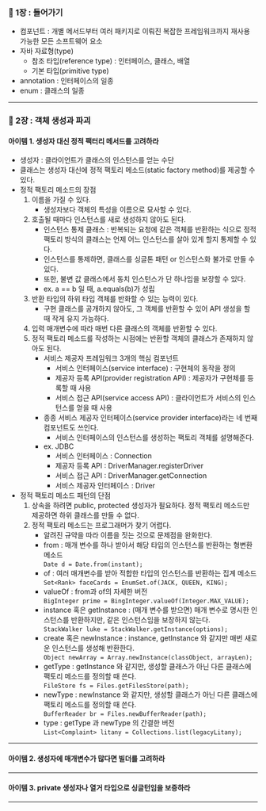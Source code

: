 ### 📌 1장 : 들어가기
- 컴포넌트 : 개별 메서드부터 여러 패키지로 이뤄진 복잡한 프레임워크까지 재사용 가능한 모든 소프트웨어 요소
- 자바 자료형(type) 
  - 참조 타입(reference type) : 인터페이스, 클래스, 배열
  - 기본 타입(primitive type)
- annotation : 인터페이스의 일종
- enum : 클래스의 일종
---
### 📌 2장 : 객체 생성과 파괴
#### 아이템 1. 생성자 대신 정적 팩터리 메서드를 고려하라
- 생성자 : 클라이언트가 클래스의 인스턴스를 얻는 수단
- 클래스는 생성자 대신에 정적 팩토리 메소드(static factory method)를 제공할 수 있다.
- 정적 팩토리 메소드의 장점
  1. 이름을 가질 수 있다.
     - 생성자보다 객체의 특성을 이름으로 묘사할 수 있다.
  2. 호출될 때마다 인스턴스를 새로 생성하지 않아도 된다.
     - 인스턴스 통제 클래스 : 반복되는 요청에 같은 객체를 반환하는 식으로 정적 팩토리 방식의 클래스는 언제 어느 인스턴스를 살아 있게 할지 통제할 수 있다.
     - 인스턴스를 통제하면, 클래스를 싱글톤 패턴 or 인스턴스화 불가로 만들 수 있다.
     - 또한, 불변 값 클래스에서 동치 인스턴스가 단 하나임을 보장할 수 있다.
     - ex. a == b 일 때, a.equals(b)가 성립
  3. 반환 타입의 하위 타입 객체를 반화할 수 있는 능력이 있다.
     - 구현 클래스를 공개하지 않아도, 그 객체를 반환할 수 있어 API 생성을 할 때 작게 유지 가능하다.
  4. 입력 매개변수에 따라 매번 다른 클래스의 객체를 반환할 수 있다.
  5. 정적 팩토리 메소드를 작성하는 시점에는 반환할 객체의 클래스가 존재하지 않아도 된다.
     - 서비스 제공자 프레임워크 3개의 핵심 컴포넌트
       - 서비스 인터페이스(service interface) : 구현체의 동작을 정의
       - 제공자 등록 API(provider registration API) : 제공자가 구현체를 등록할 때 사용
       - 서비스 접근 API(service access API) : 클라이언트가 서비스의 인스턴스를 얻을 때 사용
     - 종종 서비스 제공자 인터페이스(service provider interface)라는 네 번째 컴포넌트도 쓰인다.
       - 서비스 인터페이스의 인스턴스를 생성하는 팩토리 객체를 설명해준다.
     - ex. JDBC 
       - 서비스 인터페이스 : Connection
       - 제공자 등록 API : DriverManager.registerDriver
       - 서비스 접근 API : DriverManager.getConnection
       - 서비스 제공자 인터페이스 : Driver
- 정적 팩토리 메소드 패턴의 단점
  1. 상속을 하려면 public, protected 생성자가 필요하다. 정적 팩토리 메소드만 제공하면 하위 클래스를 만들 수 없다.
  2. 정적 팩토리 메소드는 프로그래머가 찾기 어렵다.
     - 알려진 규약을 따라 이름을 짓는 것으로 문제점을 완화한다.
     - from : 매개 변수를 하나 받아서 해당 타입의 인스턴스를 반환하는 형변환 메소드<br> `Date d = Date.from(instant);`
     - of : 여러 매개변수를 받아 적합한 타입의 인스턴스를 반환하는 집계 메소드<br> `Set<Rank> faceCards = EnumSet.of(JACK, QUEEN, KING);`
     - valueOf : from과 of의 자세한 버전<br> `BigInteger prime = BingInteger.valueOf(Integer.MAX_VALUE);`
     - instance 혹은 getInstance : (매개 변수를 받으면) 매개 변수로 명시한 인스턴스를 반환하지만, 같은 인스턴스임을 보장하지 않는다.<br> `StackWalker luke = StackWalker.getInstance(options);`
     - create 혹은 newInstance : instance, getInstance 와 같지만 매번 새로운 인스턴스를 생성해 반환한다.<br> `Object newArray = Array.newInstance(classObject, arrayLen);`
     - getType : getInstance 와 같지만, 생성할 클래스가 아닌 다른 클래스에 팩토리 메소드를 정의할 때 쓴다.<br> `FileStore fs = Files.getFilesStore(path);`
     - newType : newInstance 와 같지만, 생성할 클래스가 아닌 다른 클래스에 팩토리 메소드를 정의할 때 쓴다.<br> `BufferReader br = Files.newBufferReader(path);`
     - type : getType 과 newType 의 간결한 버전<br> `List<Complaint> litany = Collections.list(legacyLitany);`
---
#### 아이템 2. 생성자에 매개변수가 많다면 빌더를 고려하라

---
#### 아이템 3. private 생성자나 열거 타입으로 싱글턴임을 보증하라


---

